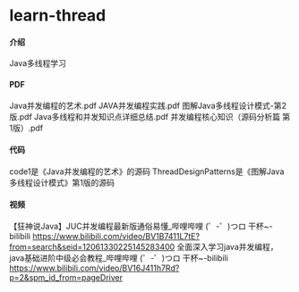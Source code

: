 # learn-thread

#### 介绍
Java多线程学习

#### PDF
Java并发编程的艺术.pdf
JAVA并发编程实践.pdf
图解Java多线程设计模式-第2版.pdf
Java多线程和并发知识点详细总结.pdf
并发编程核心知识（源码分析篇 第1版）.pdf

#### 代码
code1是《Java并发编程的艺术》的源码
ThreadDesignPatterns是《图解Java多线程设计模式》第1版的源码

#### 视频
【狂神说Java】JUC并发编程最新版通俗易懂_哔哩哔哩 (゜-゜)つロ 干杯~-bilibili
https://www.bilibili.com/video/BV1B7411L7tE?from=search&seid=12061330225145283400
全面深入学习java并发编程，java基础进阶中级必会教程_哔哩哔哩 (゜-゜)つロ 干杯~-bilibili
https://www.bilibili.com/video/BV16J411h7Rd?p=2&spm_id_from=pageDriver